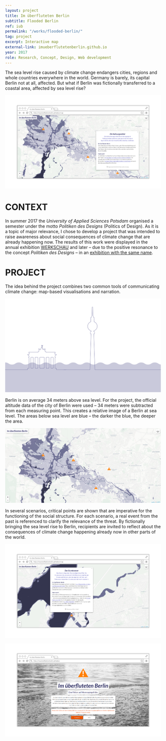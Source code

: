 ```yaml
---
layout: project
title: Im überfluteten Berlin
subtitle: Flooded Berlin
ref: iub
permalink: "/works/flooded-berlin/"
tag: project
excerpt: Interactive map
external-link: imueberflutetenberlin.github.io
year: 2017
role: Research, Concept, Design, Web development
---
```


The sea level rise caused by climate change endangers cities, regions and whole countries everywhere in the world. Germany is barely, its capital Berlin not at all, affected. But what if Berlin was fictionally transferred to a coastal area, affected by sea level rise?

![Flooded Berlin: Map](/img/iub_map_01.png)

# CONTEXT
In summer 2017 the _University of Applied Sciences Potsdam_ organised a semester under the motto _Politiken des Designs_ (Politics of Design). As it is a topic of major relevance, I chose to develop a project that was intended to raise awareness about social consequences of climate change that are already happening now. The results of this work were displayed in the annual exhibition [WERKSCHAU](https://fhp-werkschau.de/) and later – due to the positive resonance to the concept _Politiken des Designs_ – in an  [exhibition with the same name](https://politikendesdesigns.de/).

# PROJECT
The idea behind the project combines two common tools of communicating climate change: map-based visualisations and narration.

![Flooded Berlin: Concept](/img/iub_flood.png)

Berlin is on average 34 meters above sea level. For the project, the official altitude data of the city of Berlin were used – 34 meters were subtracted from each measuring point. This creates a relative image of a Berlin at sea level. The areas below sea level are blue – the darker the blue, the deeper the area.

![Flooded Berlin: Map Overview](/img/iub_map_03.png)

In several scenarios, critical points are shown that are imperative for the functioning of the social structure. For each scenario, a real event from the past is referenced to clarify the relevance of the threat. By fictionally bringing the sea level rise to Berlin, recipients are invited to reflect about the consequences of climate change happening already now in other parts of the world.

![Flooded Berlin: Map Detail](/img/iub_map_02.png)

![Flooded Berlin: Home](/img/iub_home.png)
